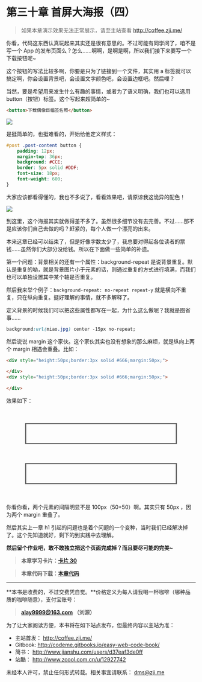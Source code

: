 第三十章 首屏大海报（四）
===

> 如果本章演示效果无法正常展示，请至主站查看 http://coffee.zji.me/

你看，代码这东西认真玩起来其实还是很有意思的。不过可能有同学问了，咱不是写一个 App 的发布页面么？怎么……啊啊，是啊是啊，所以我们接下来要写一个下载按钮呢~

这个按钮的写法比较多啊，你要是只为了链接到一个文件，其实用 a 标签就可以搞定啊，你会设置背景吧，会设置文字颜色吧，会设置边框吧。然后哩？

当然，要是希望用来发生什么有趣的事情，或者为了语义明确，我们也可以选用 button（按钮）标签。这个写起来超简单的~

```html
<button>下载偶像巨幅签名照</button>
```

![](http://coffee.zji.me/imgs/30-1.png)

是挺简单的，也挺难看的，开始给他定义样式：

```css
#post .post-content button {
	padding: 12px;
	margin-top: 36px;
	background: #CCE;
	border: 5px solid #DDF;
	font-size: 18px;
	font-weight: 600;
}
```

大家应该都看得懂的，我也不多说了，看看效果吧，请原谅我这诡异的配色！

![](http://coffee.zji.me/imgs/30-2.png)

到这里，这个海报其实就做得差不多了。虽然很多细节没有去完善。不过……那不是应该你们自己去做的吗？赶紧的，每个人做一个漂亮的出来。

本来这章已经可以结束了，但是好像字数太少了，我总要对得起各位读者的票钱……虽然你们大部分没给钱。所以在下面做一些简单的补遗。

第一个问题：背景相关的还有一个属性：background-repeat 是说背景重复。默认是重复的呦，就是背景图片小于元素的话，则通过重复的方式进行填满，而我们也可以单独设置其中某个轴是否重复。

然后我来举个例子：`background-repeat: no-repeat repeat-y` 就是横向不重复，只在纵向重复。挺好理解的事情，就不多解释了。

定义背景的时候我们可以把这些属性都写在一起，为什么这么做呢？我就是图省事……

```css
background:url(miao.jpg) center -15px no-repeat;
```

然后说说 margin 这个家伙。这个家伙其实也没有想象的那么麻烦，就是纵向上两个 margin 相遇会重叠。比如：

```html
<div style="height:50px;border:3px solid #666;margin:50px;">
	
</div>
<div style="height:50px;border:3px solid #666;margin:50px;">
	
</div>
```
效果如下：

<div style="height:50px;border:3px solid #666;margin:50px;">
	
</div>
<div style="height:50px;border:3px solid #666;margin:50px;">
	
</div>

你看你看，两个元素的间隔明显不是 100px（50+50）啊。其实只有 50px ，因为两个 margin 重叠了。

然后其实上一章 h1 引起的问题也是着个问题的一个变种，当时我们已经解决掉了。这个先知道就好，剩下的到实践中去理解。

**然后留个作业吧，敢不敢独立把这个页面完成掉？而且要尽可能的完美~**

> **本章学习卡片：[卡片 30](http://coffee.zji.me/card.html?name=chapter30)**

> **本章代码下载：[本章代码](http://coffee.zji.me/show-code/30.zip)**

---

**本书是收费的，不过交费凭自觉。**价格定义为每人请我喝一杯咖啡（哪种品质的咖啡随意），支付宝账号：

> **alay9999@163.com  （刘源）**

为了让大家阅读方便，本书将在如下站点发布，但最终内容以主站为准：

* 主站首发： http://coffee.zji.me/
* Gitbook: http://codeme.gitbooks.io/easy-web-code-book/
* 简书： http://www.jianshu.com/users/d37eaf3de0ff
* 站酷： http://www.zcool.com.cn/u/12927742

未经本人许可，禁止任何形式转载。相关事宜请联系： dms@zji.me